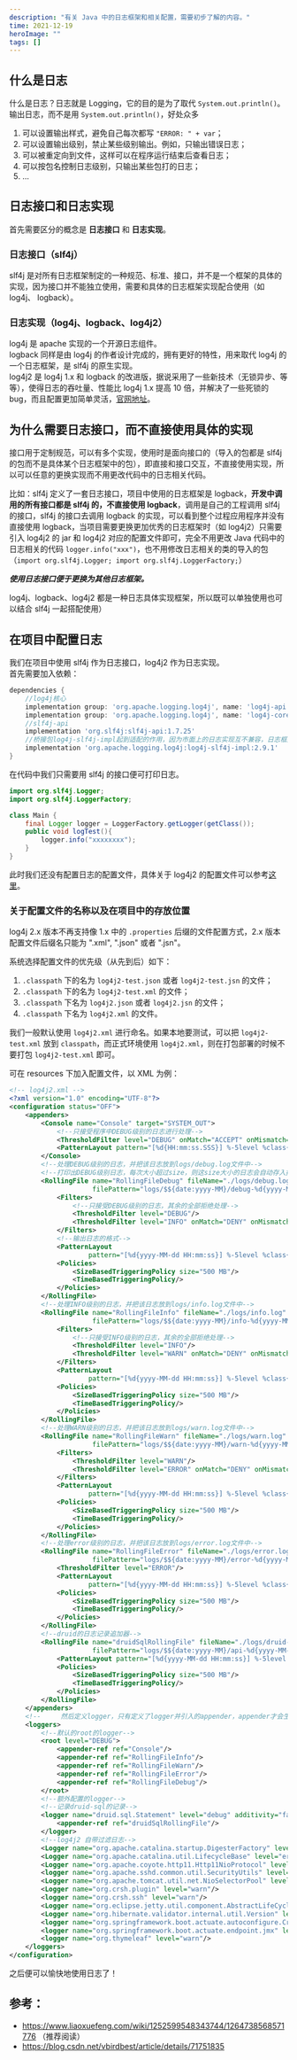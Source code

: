 ```yaml
---
description: "有关 Java 中的日志框架和相关配置，需要初步了解的内容。"
time: 2021-12-19
heroImage: ""
tags: []
---
```


## 什么是日志

什么是日志？日志就是 Logging，它的目的是为了取代 `System.out.println()`。  
输出日志，而不是用 `System.out.println()`，好处众多
1. 可以设置输出样式，避免自己每次都写 `"ERROR: " + var`；
2. 可以设置输出级别，禁止某些级别输出。例如，只输出错误日志；
3. 可以被重定向到文件，这样可以在程序运行结束后查看日志；
4. 可以按包名控制日志级别，只输出某些包打的日志；
5. ...

## 日志接口和日志实现

首先需要区分的概念是 **日志接口** 和 **日志实现**。

### 日志接口（slf4j）

slf4j 是对所有日志框架制定的一种规范、标准、接口，并不是一个框架的具体的实现，因为接口并不能独立使用，需要和具体的日志框架实现配合使用（如 log4j、 logback）。

### 日志实现（log4j、logback、log4j2）

log4j 是 apache 实现的一个开源日志组件。  
logback 同样是由 log4j 的作者设计完成的，拥有更好的特性，用来取代 log4j 的一个日志框架，是 slf4j 的原生实现。  
log4j2 是 log4j 1.x 和 logback 的改进版，据说采用了一些新技术（无锁异步、等等），使得日志的吞吐量、性能比 log4j 1.x 提高 10 倍，并解决了一些死锁的 bug，而且配置更加简单灵活，[官网地址](http://logging.apache.org/log4j/2.x/manual/configuration.html)。

## 为什么需要日志接口，而不直接使用具体的实现

接口用于定制规范，可以有多个实现，使用时是面向接口的（导入的包都是 slf4j 的包而不是具体某个日志框架中的包），即直接和接口交互，不直接使用实现，所以可以任意的更换实现而不用更改代码中的日志相关代码。

比如：slf4j 定义了一套日志接口，项目中使用的日志框架是 logback，**开发中调用的所有接口都是 slf4j 的，不直接使用 logback**，调用是自己的工程调用 slf4j 的接口，slf4j 的接口去调用 logback 的实现，可以看到整个过程应用程序并没有直接使用 logback，当项目需要更换更加优秀的日志框架时（如 log4j2）只需要引入 log4j2 的 jar 和 log4j2 对应的配置文件即可，完全不用更改 Java 代码中的日志相关的代码 `logger.info("xxx")`，也不用修改日志相关的类的导入的包（`import org.slf4j.Logger; import org.slf4j.LoggerFactory;`）

***使用日志接口便于更换为其他日志框架。***

log4j、logback、log4j2 都是一种日志具体实现框架，所以既可以单独使用也可以结合 slf4j 一起搭配使用）

## 在项目中配置日志

我们在项目中使用 slf4j 作为日志接口，log4j2 作为日志实现。  
首先需要加入依赖：

```groovy
dependencies {
    //log4j核心
    implementation group: 'org.apache.logging.log4j', name: 'log4j-api', version: '2.17.0'
    implementation group: 'org.apache.logging.log4j', name: 'log4j-core', version: '2.17.0'
    //slf4j-api
    implementation 'org.slf4j:slf4j-api:1.7.25'
    //桥接包log4j-slf4j-impl起到适配的作用，因为市面上的日志实现互不兼容，日志框架slf4j要想适用于日志实现log4j2，就需要使用桥接包
    implementation 'org.apache.logging.log4j:log4j-slf4j-impl:2.9.1'
}
```

在代码中我们只需要用 slf4j 的接口便可打印日志。

```java
import org.slf4j.Logger;
import org.slf4j.LoggerFactory;

class Main {
    final Logger logger = LoggerFactory.getLogger(getClass());
    public void logTest(){
        logger.info("xxxxxxxx");
    }
}
```

此时我们还没有配置日志的配置文件，具体关于 log4j2 的配置文件可以参考[这里](https://blog.csdn.net/zheng0518/article/details/69558893)。  

### 关于配置文件的名称以及在项目中的存放位置

log4j 2.x 版本不再支持像 1.x 中的 `.properties` 后缀的文件配置方式，2.x 版本配置文件后缀名只能为 ".xml", ".json" 或者 ".jsn"。  

系统选择配置文件的优先级（从先到后）如下：
1. `.classpath` 下的名为 `log4j2-test.json` 或者 `log4j2-test.jsn` 的文件；
2. `.classpath` 下的名为 `log4j2-test.xml` 的文件；
3. `.classpath` 下名为 `log4j2.json` 或者 `log4j2.jsn` 的文件；
4. `.classpath` 下名为 `log4j2.xml` 的文件。

我们一般默认使用 `log4j2.xml` 进行命名。如果本地要测试，可以把 `log4j2-test.xml` 放到 `classpath`，而正式环境使用 `log4j2.xml`，则在打包部署的时候不要打包 `log4j2-test.xml` 即可。

可在 resources 下加入配置文件，以 XML 为例：

```xml
<!-- log4j2.xml -->
<?xml version="1.0" encoding="UTF-8"?>
<configuration status="OFF">
    <appenders>
        <Console name="Console" target="SYSTEM_OUT">
            <!--只接受程序中DEBUG级别的日志进行处理-->
            <ThresholdFilter level="DEBUG" onMatch="ACCEPT" onMismatch="DENY"/>
            <PatternLayout pattern="[%d{HH:mm:ss.SSS}] %-5level %class{36} %L %M - %msg%xEx%n"/>
        </Console>
        <!--处理DEBUG级别的日志，并把该日志放到logs/debug.log文件中-->
        <!--打印出DEBUG级别日志，每次大小超过size，则这size大小的日志会自动存入按年份-月份建立的文件夹下面并进行压缩，作为存档-->
        <RollingFile name="RollingFileDebug" fileName="./logs/debug.log"
                     filePattern="logs/$${date:yyyy-MM}/debug-%d{yyyy-MM-dd}-%i.log.gz">
            <Filters>
                <!--只接受DEBUG级别的日志，其余的全部拒绝处理-->
                <ThresholdFilter level="DEBUG"/>
                <ThresholdFilter level="INFO" onMatch="DENY" onMismatch="NEUTRAL"/>
            </Filters>
            <!--输出日志的格式-->
            <PatternLayout
                    pattern="[%d{yyyy-MM-dd HH:mm:ss}] %-5level %class{36} %L %M - %msg%xEx%n"/>
            <Policies>
                <SizeBasedTriggeringPolicy size="500 MB"/>
                <TimeBasedTriggeringPolicy/>
            </Policies>
        </RollingFile>
        <!--处理INFO级别的日志，并把该日志放到logs/info.log文件中-->
        <RollingFile name="RollingFileInfo" fileName="./logs/info.log"
                     filePattern="logs/$${date:yyyy-MM}/info-%d{yyyy-MM-dd}-%i.log.gz">
            <Filters>
                <!--只接受INFO级别的日志，其余的全部拒绝处理-->
                <ThresholdFilter level="INFO"/>
                <ThresholdFilter level="WARN" onMatch="DENY" onMismatch="NEUTRAL"/>
            </Filters>
            <PatternLayout
                    pattern="[%d{yyyy-MM-dd HH:mm:ss}] %-5level %class{36} %L %M - %msg%xEx%n"/>
            <Policies>
                <SizeBasedTriggeringPolicy size="500 MB"/>
                <TimeBasedTriggeringPolicy/>
            </Policies>
        </RollingFile>
        <!--处理WARN级别的日志，并把该日志放到logs/warn.log文件中-->
        <RollingFile name="RollingFileWarn" fileName="./logs/warn.log"
                     filePattern="logs/$${date:yyyy-MM}/warn-%d{yyyy-MM-dd}-%i.log.gz">
            <Filters>
                <ThresholdFilter level="WARN"/>
                <ThresholdFilter level="ERROR" onMatch="DENY" onMismatch="NEUTRAL"/>
            </Filters>
            <PatternLayout
                    pattern="[%d{yyyy-MM-dd HH:mm:ss}] %-5level %class{36} %L %M - %msg%xEx%n"/>
            <Policies>
                <SizeBasedTriggeringPolicy size="500 MB"/>
                <TimeBasedTriggeringPolicy/>
            </Policies>
        </RollingFile>
        <!--处理error级别的日志，并把该日志放到logs/error.log文件中-->
        <RollingFile name="RollingFileError" fileName="./logs/error.log"
                     filePattern="logs/$${date:yyyy-MM}/error-%d{yyyy-MM-dd}-%i.log.gz">
            <ThresholdFilter level="ERROR"/>
            <PatternLayout
                    pattern="[%d{yyyy-MM-dd HH:mm:ss}] %-5level %class{36} %L %M - %msg%xEx%n"/>
            <Policies>
                <SizeBasedTriggeringPolicy size="500 MB"/>
                <TimeBasedTriggeringPolicy/>
            </Policies>
        </RollingFile>
        <!--druid的日志记录追加器-->
        <RollingFile name="druidSqlRollingFile" fileName="./logs/druid-sql.log"
                     filePattern="logs/$${date:yyyy-MM}/api-%d{yyyy-MM-dd}-%i.log.gz">
            <PatternLayout pattern="[%d{yyyy-MM-dd HH:mm:ss}] %-5level %L %M - %msg%xEx%n"/>
            <Policies>
                <SizeBasedTriggeringPolicy size="500 MB"/>
                <TimeBasedTriggeringPolicy/>
            </Policies>
        </RollingFile>
    </appenders>
    <!--     然后定义logger，只有定义了logger并引入的appender，appender才会生效 -->
    <loggers>
        <!--默认的root的logger-->
        <root level="DEBUG">
            <appender-ref ref="Console"/>
            <appender-ref ref="RollingFileInfo"/>
            <appender-ref ref="RollingFileWarn"/>
            <appender-ref ref="RollingFileError"/>
            <appender-ref ref="RollingFileDebug"/>
        </root>
        <!--额外配置的logger-->
        <!--记录druid-sql的记录-->
        <logger name="druid.sql.Statement" level="debug" additivity="false">
            <appender-ref ref="druidSqlRollingFile"/>
        </logger>
        <!--log4j2 自带过滤日志-->
        <Logger name="org.apache.catalina.startup.DigesterFactory" level="error"/>
        <Logger name="org.apache.catalina.util.LifecycleBase" level="error"/>
        <Logger name="org.apache.coyote.http11.Http11NioProtocol" level="warn"/>
        <logger name="org.apache.sshd.common.util.SecurityUtils" level="warn"/>
        <Logger name="org.apache.tomcat.util.net.NioSelectorPool" level="warn"/>
        <Logger name="org.crsh.plugin" level="warn"/>
        <logger name="org.crsh.ssh" level="warn"/>
        <Logger name="org.eclipse.jetty.util.component.AbstractLifeCycle" level="error"/>
        <Logger name="org.hibernate.validator.internal.util.Version" level="warn"/>
        <logger name="org.springframework.boot.actuate.autoconfigure.CrshAutoConfiguration" level="warn"/>
        <logger name="org.springframework.boot.actuate.endpoint.jmx" level="warn"/>
        <logger name="org.thymeleaf" level="warn"/>
    </loggers>
</configuration>
```

之后便可以愉快地使用日志了！

## 参考：

* https://www.liaoxuefeng.com/wiki/1252599548343744/1264738568571776 （推荐阅读）
* https://blog.csdn.net/vbirdbest/article/details/71751835